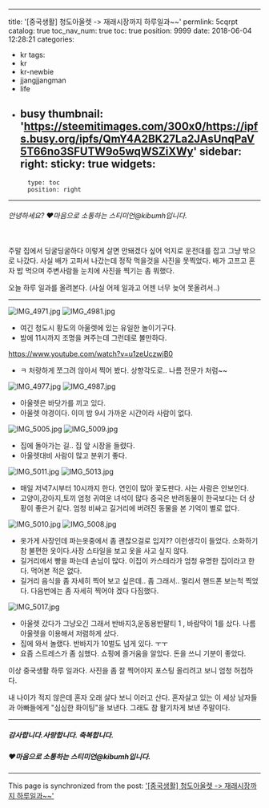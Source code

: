 
---
title: '[중국생활] 청도아울렛 -> 재래시장까지  하루일과~~'
permlink: 5cqrpt
catalog: true
toc_nav_num: true
toc: true
position: 9999
date: 2018-06-04 12:28:21
categories:
- kr
tags:
- kr
- kr-newbie
- jjangjjangman
- life
- busy
thumbnail: 'https://steemitimages.com/300x0/https://ipfs.busy.org/ipfs/QmY4A2BK27La2JAsUnqPaV5T66no3SFUTW9o5wqWSZiXWy'
sidebar:
    right:
        sticky: true
widgets:
    -
        type: toc
        position: right
---


###### 안녕하세요?  ♥마음으로 소통하는 스티미언@kibumh입니다.
<br>
주말 집에서 딩굴딩굴하다 이렇게 살면 안돼겠다 싶어
억지로 운전대를 잡고 그냥 밖으로 나갔다.
사실 배가 고파서 나갔는데 정작 먹을것을 사진을 못찍었다.
배가 고프고 혼자 밥 먹으며 주변사람들 눈치에 사진을 찍기는 좀 
뭐했다. 

오늘 하루 일과를 올려본다.
(사실 어제 일과고 어젠 너무 늦어 못올려서..)

---
![IMG_4971.jpg](https://steemitimages.com/300x0/https://ipfs.busy.org/ipfs/QmY4A2BK27La2JAsUnqPaV5T66no3SFUTW9o5wqWSZiXWy)  ![IMG_4981.jpg](https://steemitimages.com/300x0/https://ipfs.busy.org/ipfs/QmRtYPGim6NwBtMxKjxrfzEQsNh7qKVjGSVX7eXZHxfuzG)
- 여긴 청도시 황도의 아울렛에 있는 유일한 놀이기구다.
- 밤에 11시까지 조명을 켜주는데 그런데로 볼만하다.

https://www.youtube.com/watch?v=u1zeUczwjB0
- ㅋ 처랑하게 쪼그려 않아서 찍어 봤다. 상향각도로.. 나름 전문가 처럼~~

![IMG_4977.jpg](https://steemitimages.com/300x400/https://ipfs.busy.org/ipfs/QmZXV9DAPG1BX7g1FbMKMfR4mXT64QnYkD9FRhXqC6fAmv) ![IMG_4987.jpg](https://steemitimages.com/300x0/https://ipfs.busy.org/ipfs/QmPkHHKWNRW8hB6ny1ZteMaue5598BP7zvMSqGKfcrR7jo)
- 아울렛은 바닷가를 끼고 있다. 
- 아울렛 야경이다. 이미 밤 9시 가까운 시간이라 사람이 없다.

![IMG_5005.jpg](https://steemitimages.com/300x0/https://ipfs.busy.org/ipfs/QmTcU9zSLm2Rpb5FncGPEqTaHGKbh3TbjnaEkDK6RMeWwU)  ![IMG_5009.jpg](https://steemitimages.com/300x0/https://ipfs.busy.org/ipfs/QmPze218nEehTfkcQvXX3xKw8Fkh5YzKw8xtNH4oMJgZaN)
- 집에 돌아가는 길.. 집 앞 시장을 들렸다.
- 아울렛대비 사람이 많고 분위기 좋다.

![IMG_5011.jpg](https://steemitimages.com/300x0/https://ipfs.busy.org/ipfs/QmQZGafPkVgMDqaztVK6P4SXjJYXQDgVC3cuFBTTf8DQ8F)  ![IMG_5013.jpg](https://steemitimages.com/300x0/https://ipfs.busy.org/ipfs/QmY8cDH9pVvNxNQoyvgBDErV4MQ2tYeqQzvWKB4Rz2oQqR)
- 매일 저녁7시부터 10시까지 한다. 연인이 많아 꽃도판다. 사는 사람은 안보인다.
- 고양이,강아지,토끼 엄청 귀여운 녀석이 많다
   중국은 반려동물이 한국보다는 더 상황이 좋은거 같다. 엄청 비싸고 길거리에
버려진 동물을 본 기억이 별로 없다.

![IMG_5010.jpg](https://steemitimages.com/400x400/https://ipfs.busy.org/ipfs/QmQ1rhhBH7TKhjv9u6JWMrtQQ4rWe6Mdz5AFrhfkxZienf)  ![IMG_5008.jpg](https://steemitimages.com/400x400/https://ipfs.busy.org/ipfs/QmdogxYjTpjcJETrdoTBX2kDweQ7NxcUhn6KvK9LeSZjMx)
- 옷가게 사장인데 파는옷중에서 좀 괜찮으걸로 입지?? 이런생각이 들었다. 소화하기 참 불편한 옷이다.사장 스타일을 보고 옷을 사고 싶지 않다.
- 길거리에서 빵을 파는데 손님이 많다. 이집이 카스테라가 엄청 유명한 집이라고 한다.
먹어본 적은 없다. 
- 길거리 음식을 좀 자세히 찍어 보고 싶은데.. 좀 그래서.. 멀리서 핸드폰 보는척 찍었다.
다음번에는 좀 자세히 찍어야 겠다 다짐했다.


![IMG_5017.jpg](https://steemitimages.com/500x400/https://ipfs.busy.org/ipfs/QmQwx5M9brBShz1wWLh99G6Z9LW8Y2yE5kxZnAPRzFd9jV)

- 아울렛 갔다가 그냥오긴 그래서 반바지3,운동용반팔티 1 , 바람막이 1를 샀다.
나름 아울렛을 이용해서 저렴하게 샀다. 
- 집에 와서 놀랬다. 반바지가 10벌도 넘게 있다. ㅜㅜ
- 요즘 스트레스가 좀 심했다. 쇼핑에 즐거움을 알았다. 돈을 쓰니 기분이 좋았다.

이상 중국생활 하루 일과다.
사진을 좀 잘 찍어야지 포스팅 올리려고 보니 엄청 허접하다.

내 나이가 적지 않은데 혼자 오래 살다 보니 이러고 산다.
혼자살고 있는 이 세상 남자들과 아빠들에게 
"심심한 화이팅"을  보낸다.
그래도 참 활기차게 보낸 주말이다.

----
##### 감사합니다.사랑합니다. 축복합니다.
##### ♥마음으로 소통하는 스티미언@kibumh입니다.









- - -

This page is synchronized from the post: ['[중국생활] 청도아울렛 -> 재래시장까지  하루일과~~'](https://steemit.com/@kibumh/5cqrpt)
